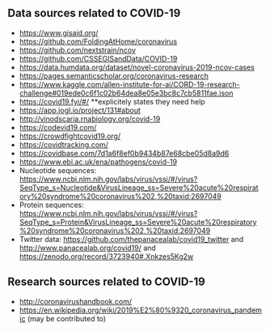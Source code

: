 ## Data sources related to COVID-19

- https://www.gisaid.org/  
- https://github.com/FoldingAtHome/coronavirus  
- https://github.com/nextstrain/ncov  
- https://github.com/CSSEGISandData/COVID-19  
- https://data.humdata.org/dataset/novel-coronavirus-2019-ncov-cases  
- https://pages.semanticscholar.org/coronavirus-research   
- https://www.kaggle.com/allen-institute-for-ai/CORD-19-research-challenge#019ede0c6f1c02b64dea8e05e3bc8c7cb5811fae.json  
- https://covid19.fyi/#/ **explicitely states they need help
- https://app.jogl.io/project/131#about  
- http://vinodscaria.rnabiology.org/covid-19   
- https://codevid19.com/  
- https://crowdfightcovid19.org/  
- https://covidtracking.com/  
- https://covidbase.com/7d1a6f8ef0b9434b87e68cbe05d8a9d6  
- https://www.ebi.ac.uk/ena/pathogens/covid-19  
- Nucleotide sequences: https://www.ncbi.nlm.nih.gov/labs/virus/vssi/#/virus?SeqType_s=Nucleotide&VirusLineage_ss=Severe%20acute%20respiratory%20syndrome%20coronavirus%202,%20taxid:2697049
- Protein sequences: https://www.ncbi.nlm.nih.gov/labs/virus/vssi/#/virus?SeqType_s=Protein&VirusLineage_ss=Severe%20acute%20respiratory%20syndrome%20coronavirus%202,%20taxid:2697049  
- Twitter data: https://github.com/thepanacealab/covid19_twitter and http://www.panacealab.org/covid19/  and https://zenodo.org/record/3723940#.Xnkzes5Kg2w   

## Research sources related  to COVID-19 
- http://coronavirushandbook.com/   
- https://en.wikipedia.org/wiki/2019%E2%80%9320_coronavirus_pandemic (may be contributed to)  

